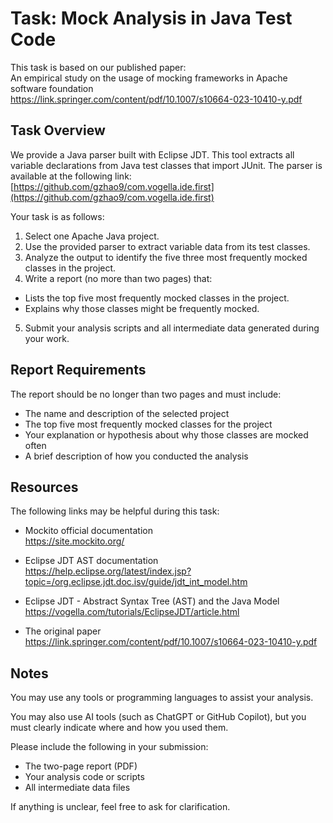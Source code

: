 # Task: Mock Analysis in Java Test Code

This task is based on our published paper:  
An empirical study on the usage of mocking frameworks in Apache software foundation  
https://link.springer.com/content/pdf/10.1007/s10664-023-10410-y.pdf

## Task Overview

We provide a Java parser built with Eclipse JDT. This tool extracts all variable declarations from Java test classes that import JUnit. The parser is available at the following link:  
[https://github.com/gzhao9/com.vogella.ide.first](https://github.com/gzhao9/com.vogella.ide.first)

Your task is as follows:

1. Select one Apache Java project.
2. Use the provided parser to extract variable data from its test classes.
3. Analyze the output to identify the five three most frequently mocked classes in the project.
4. Write a report (no more than two pages) that:
  - Lists the top five most frequently mocked classes in the project.
  - Explains why those classes might be frequently mocked.
5. Submit your analysis scripts and all intermediate data generated during your work.

## Report Requirements

The report should be no longer than two pages and must include:

- The name and description of the selected project
- The top five most frequently mocked classes for the project
- Your explanation or hypothesis about why those classes are mocked often
- A brief description of how you conducted the analysis

## Resources

The following links may be helpful during this task:

- Mockito official documentation    
  https://site.mockito.org/

- Eclipse JDT AST documentation    
  https://help.eclipse.org/latest/index.jsp?topic=/org.eclipse.jdt.doc.isv/guide/jdt_int_model.htm

- Eclipse JDT - Abstract Syntax Tree (AST) and the Java Model      
  https://vogella.com/tutorials/EclipseJDT/article.html  
  
- The original paper    
  https://link.springer.com/content/pdf/10.1007/s10664-023-10410-y.pdf


## Notes

You may use any tools or programming languages to assist your analysis.

You may also use AI tools (such as ChatGPT or GitHub Copilot), but you must clearly indicate where and how you used them.

Please include the following in your submission:

- The two-page report (PDF)
- Your analysis code or scripts
- All intermediate data files

If anything is unclear, feel free to ask for clarification.
